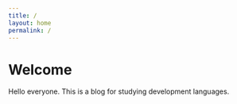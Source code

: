 ```yaml
---
title: /
layout: home
permalink: /
---
```


# Welcome

Hello everyone. This is a blog for studying development languages.
